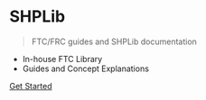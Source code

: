 # SHPLib

> FTC/FRC guides and SHPLib documentation

- In-house FTC Library
- Guides and Concept Explanations

[Get Started](#main)
